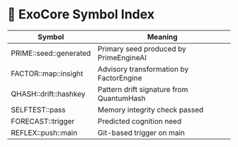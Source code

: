 # 🧬 ExoCore Symbol Index

| Symbol                 | Meaning                                      |
|------------------------|----------------------------------------------|
| PRIME::seed::generated | Primary seed produced by PrimeEngineAI       |
| FACTOR::map::insight   | Advisory transformation by FactorEngine      |
| QHASH::drift::hashkey  | Pattern drift signature from QuantumHash     |
| SELFTEST::pass         | Memory integrity check passed                |
| FORECAST::trigger      | Predicted cognition need                     |
| REFLEX::push::main     | Git-based trigger on main                    |
